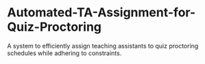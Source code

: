 # Automated-TA-Assignment-for-Quiz-Proctoring
A system to efficiently assign teaching assistants to quiz proctoring schedules while adhering to constraints.
